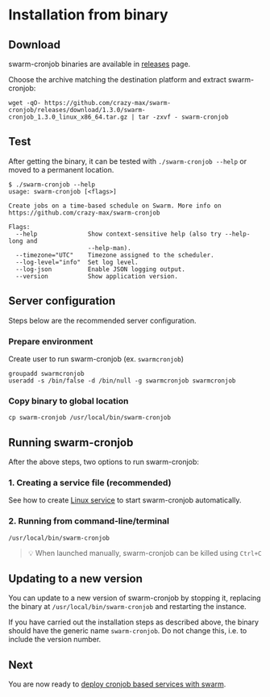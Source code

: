 # Installation from binary

## Download

swarm-cronjob binaries are available in [releases](https://github.com/crazy-max/swarm-cronjob/releases) page.

Choose the archive matching the destination platform and extract swarm-cronjob:

```
wget -qO- https://github.com/crazy-max/swarm-cronjob/releases/download/1.3.0/swarm-cronjob_1.3.0_linux_x86_64.tar.gz | tar -zxvf - swarm-cronjob
```

## Test

After getting the binary, it can be tested with `./swarm-cronjob --help` or moved to a permanent location.

```
$ ./swarm-cronjob --help
usage: swarm-cronjob [<flags>]

Create jobs on a time-based schedule on Swarm. More info on
https://github.com/crazy-max/swarm-cronjob

Flags:
  --help              Show context-sensitive help (also try --help-long and
                      --help-man).
  --timezone="UTC"    Timezone assigned to the scheduler.
  --log-level="info"  Set log level.
  --log-json          Enable JSON logging output.
  --version           Show application version.
```

## Server configuration

Steps below are the recommended server configuration.

### Prepare environment

Create user to run swarm-cronjob (ex. `swarmcronjob`)

```
groupadd swarmcronjob
useradd -s /bin/false -d /bin/null -g swarmcronjob swarmcronjob
```

### Copy binary to global location

```
cp swarm-cronjob /usr/local/bin/swarm-cronjob
```

## Running swarm-cronjob

After the above steps, two options to run swarm-cronjob:

### 1. Creating a service file (recommended)

See how to create [Linux service](linux-service.md) to start swarm-cronjob automatically.

### 2. Running from command-line/terminal

```
/usr/local/bin/swarm-cronjob
```

> :bulb: When launched manually, swarm-cronjob can be killed using `Ctrl+C`

## Updating to a new version

You can update to a new version of swarm-cronjob by stopping it, replacing the binary at `/usr/local/bin/swarm-cronjob` and restarting the instance.

If you have carried out the installation steps as described above, the binary should have the generic name `swarm-cronjob`. Do not change this, i.e. to include the version number.

## Next

You are now ready to [deploy cronjob based services with swarm](../get-started.md).
